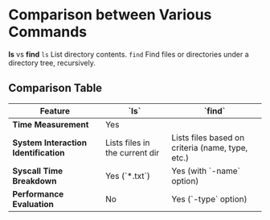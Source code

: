 # Comparison between Various Commands

**ls** vs **find**
`ls` List directory contents.
`find`  Find files or directories under a directory tree, recursively.
##  Comparison Table
| Feature                | \`ls\`                           | \`find\`                           |
|------------------------|---------------------------------|----------------------------------|
| **Time Measurement**           | Yes                              |
| **System Interaction Identification**        | Lists files in the current dir  | Lists files based on criteria (name, type, etc.) |
| **Syscall Time Breakdown**    | Yes (\`*.txt\`)                   | Yes (with \`-name\` option)        |
| **Performance Evaluation**      | No                              | Yes (\`-type\` option)             |
